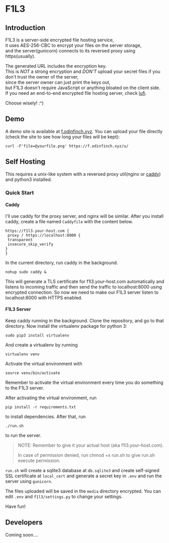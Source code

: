 # F1L3  
## Introduction
F1L3 is a server-side encrypted file hosting service,  
it uses AES-256-CBC to encrypt your files on the server storage,  
and the server(gunicorn) connects to its reversed proxy using https(usually).  
  
The generated URL includes the encryption key.  
This is *NOT* a strong encryption and *DON'T* upload your secret files if you don't trust the owner of the server,  
since the server owner can just print the keys out,  
but F1L3 doesn't require JavaScript or anything bloated on the client side.  
If you need an end-to-end encrypted file hosting server, check [lufi](https://framagit.org/luc/lufi).  
  
  
Choose wisely! :^)

## Demo
A demo site is available at [f.odinfinch.xyz](https://f.odinfinch.xyz).
You can upload your file directly (check the site to see how long your files will be kept):
```
curl -F'file=@yourfile.png' https://f.odinfinch.xyz/u/
```
## Self Hosting
This requires a unix-like system with a reversed proxy util(nginx or [caddy](https://caddyserver.com/)) and python3 installed.
### Quick Start
#### Caddy
I'll use caddy for the proxy server, and nginx will be similar. After you install caddy, create a file named `Caddyfile` with the content below.
```
https://f1l3.your-host.com {
 proxy / https://localhost:8000 {
 transparent
 insecure_skip_verify
}
}
```
In the current directory, run caddy in the background.
```
nohup sudo caddy &
```
This will generate a TLS certificate for f1l3.your-host.com automatically and listens to incoming traffic and then send the traffic to localhost:8000 using encrypted connection. So now we need to make our F1L3 server listen to localhost:8000 with HTTPS enabled.

#### F1L3 Server
Keep caddy running in the background. Clone the repository, and go to that directory. Now install the virtualenv package for python 3: 
```
sudo pip3 install virtualenv
```

And create a virtualenv by running 
```
virtualenv venv
```
Activate the virtual environment with 
```
source venv/bin/activate
```
 Remember to activate the virtual environment every time you do something to the F1L3 server.

After activating the virtual environment, run 
```
pip install -r requirements.txt
``` 
to install dependencies. After that, run 
```
./run.sh
``` 
to run the server. 
> NOTE: 
> Remember to give it your actual host (aka f1l3.your-host.com).
> 
> In case of permission denied, run chmod +x run.sh to give run.sh execute permission.

`run.sh` will create a sqlite3 database at `db.sqlite3` and create self-signed SSL certificate at `local_cert` and generate a secret key in `.env` and run the server using `gunicorn`. 

The files uploaded will be saved in the `media` directory encrypted. You can edit `.env` and `f1l3/settings.py` to change your settings.

Have fun!

## Developers
Coming soon....